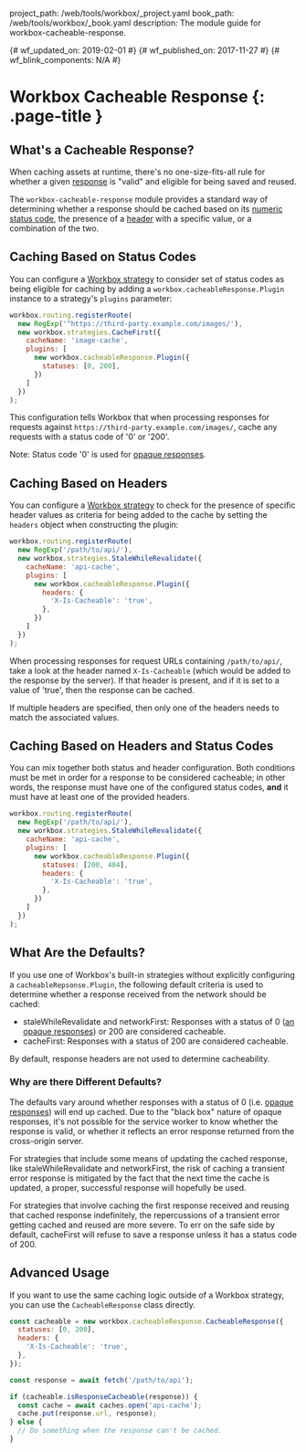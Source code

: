 project_path: /web/tools/workbox/_project.yaml
book_path: /web/tools/workbox/_book.yaml
description: The module guide for workbox-cacheable-response.

{# wf_updated_on: 2019-02-01 #}
{# wf_published_on: 2017-11-27 #}
{# wf_blink_components: N/A #}

# Workbox Cacheable Response  {: .page-title }

## What's a Cacheable Response?

When caching assets at runtime, there's no one-size-fits-all rule for whether a
given [response](https://developer.mozilla.org/en-US/docs/Web/API/Response) is
"valid" and eligible for being saved and reused.

The `workbox-cacheable-response` module provides a standard way of determining
whether a response should be cached based on its
[numeric status code](https://developer.mozilla.org/en-US/docs/Web/API/Response/status),
the presence of a
[header](https://developer.mozilla.org/en-US/docs/Web/API/Response/headers)
with a specific value, or a combination of the two.

## Caching Based on Status Codes

You can configure a [Workbox strategy](./workbox-strategies) to consider
set of status codes as being eligible for caching by adding a
`workbox.cacheableResponse.Plugin` instance to a strategy's `plugins` parameter:

```js
workbox.routing.registerRoute(
  new RegExp('^https://third-party.example.com/images/'),
  new workbox.strategies.CacheFirst({
    cacheName: 'image-cache',
    plugins: [
      new workbox.cacheableResponse.Plugin({
        statuses: [0, 200],
      })
    ]
  })
);
```

This configuration tells Workbox that when processing responses for
requests against `https://third-party.example.com/images/`, cache any requests
with a status code of '0' or '200'.

Note: Status code '0' is used for
[opaque responses](https://stackoverflow.com/questions/39109789/what-limitations-apply-to-opaque-responses).

## Caching Based on Headers

You can configure a [Workbox strategy](./workbox-strategies) to check
for the presence of specific header values as criteria for being added
to the cache by setting the `headers` object when constructing the plugin:

```js
workbox.routing.registerRoute(
  new RegExp('/path/to/api/'),
  new workbox.strategies.StaleWhileRevalidate({
    cacheName: 'api-cache',
    plugins: [
      new workbox.cacheableResponse.Plugin({
        headers: {
          'X-Is-Cacheable': 'true',
        },
      })
    ]
  })
);
```

When processing responses for request URLs containing `/path/to/api/`,
take a look at the header named `X-Is-Cacheable` (which would be added
to the response by the server). If that header is present, and if it is
set to a value of 'true', then the response can be cached.

If multiple headers are specified, then only one of the headers needs to
match the associated values.

## Caching Based on Headers and Status Codes

You can mix together both status and header configuration. Both conditions
must be met in order for a response to be considered cacheable; in other words,
the response must have one of the configured status codes, **and** it must
have at least one of the provided headers.

```js
workbox.routing.registerRoute(
  new RegExp('/path/to/api/'),
  new workbox.strategies.StaleWhileRevalidate({
    cacheName: 'api-cache',
    plugins: [
      new workbox.cacheableResponse.Plugin({
        statuses: [200, 404],
        headers: {
          'X-Is-Cacheable': 'true',
        },
      })
    ]
  })
);
```

## What Are the Defaults?

If you use one of Workbox's built-in strategies without explicitly
configuring a `cacheableRepsonse.Plugin`, the following default criteria is
used to determine whether a response received from the network should
be cached:

* staleWhileRevalidate and networkFirst: Responses with a status of 0
([an opaque responses](https://stackoverflow.com/questions/39109789/what-limitations-apply-to-opaque-responses))
or 200 are considered cacheable.
* cacheFirst: Responses with a status of 200 are considered cacheable.

By default, response headers are not used to determine cacheability.

### Why are there Different Defaults?

The defaults vary around whether responses with a status of 0
(i.e. [opaque responses](https://stackoverflow.com/questions/39109789/what-limitations-apply-to-opaque-responses))
will end up cached. Due to the "black box" nature of opaque responses,
it's not possible for the service worker to know whether the response
is valid, or whether it reflects an error response returned from the
cross-origin server.

For strategies that include some means of updating the cached response,
like staleWhileRevalidate and networkFirst, the risk of caching a
transient error response is mitigated by the fact that the next time
the cache is updated, a proper, successful response will hopefully be used.

For strategies that involve caching the first response received and
reusing that cached response indefinitely, the repercussions of a
transient error getting cached and reused are more severe. To err on the
safe side by default, cacheFirst will refuse to save a response unless it
has a status code of 200.

## Advanced Usage

If you want to use the same caching logic outside of a Workbox strategy, you
can use the `CacheableResponse` class directly.

```js
const cacheable = new workbox.cacheableResponse.CacheableResponse({
  statuses: [0, 200],
  headers: {
    'X-Is-Cacheable': 'true',
  },
});

const response = await fetch('/path/to/api');

if (cacheable.isResponseCacheable(response)) {
  const cache = await caches.open('api-cache');
  cache.put(response.url, response);
} else {
  // Do something when the response can't be cached.
}
```
